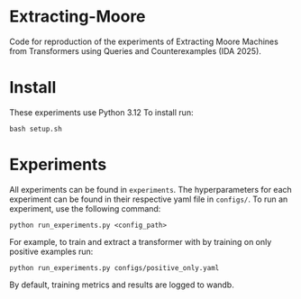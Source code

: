 # Extracting-Moore

Code for reproduction of the experiments of Extracting Moore Machines from Transformers using Queries and Counterexamples (IDA 2025).

# Install
These experiments use Python 3.12 To install run:

```shell
bash setup.sh
```

# Experiments
All experiments can be found in `experiments`. The hyperparameters for each experiment can be found in their respective yaml file in `configs/`.
To run an experiment, use the following command:
```shell
python run_experiments.py <config_path>
```

For example, to train and extract a transformer with by training on only positive examples run:
```shell
python run_experiments.py configs/positive_only.yaml
```
By default, training metrics and results are logged to wandb.